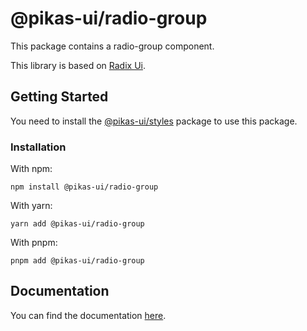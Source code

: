# @pikas-ui/radio-group

This package contains a radio-group component.

This library is based on [Radix Ui](https://www.radix-ui.com/).

## Getting Started

You need to install the <a href={stylesLink}>@pikas-ui/styles</a> package to use this package.

### Installation

With npm:

```
npm install @pikas-ui/radio-group
```

With yarn:

```
yarn add @pikas-ui/radio-group
```

With pnpm:

```
pnpm add @pikas-ui/radio-group
```

## Documentation

You can find the documentation [here](https://pikas-ui.vercel.app).